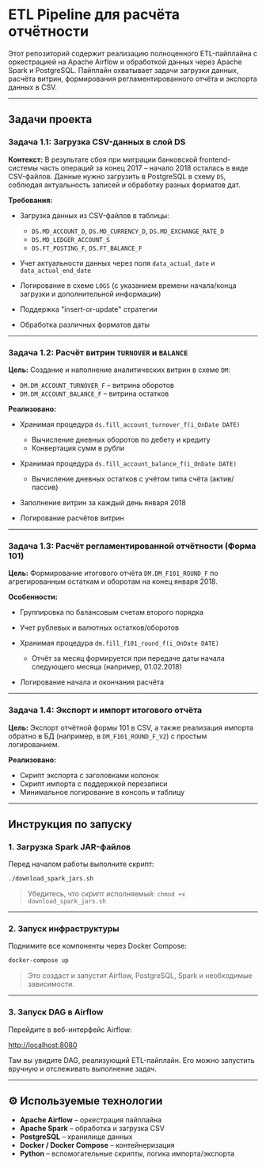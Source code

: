# ETL Pipeline для расчёта отчётности

Этот репозиторий содержит реализацию полноценного ETL-пайплайна с оркестрацией на Apache Airflow и обработкой данных через Apache Spark и PostgreSQL. Пайплайн охватывает задачи загрузки данных, расчёта витрин, формирования регламентированного отчёта и экспорта данных в CSV.

---

## Задачи проекта

### Задача 1.1: Загрузка CSV-данных в слой DS

**Контекст:**
В результате сбоя при миграции банковской frontend-системы часть операций за конец 2017 – начало 2018 осталась в виде CSV-файлов. Данные нужно загрузить в PostgreSQL в схему `DS`, соблюдая актуальность записей и обработку разных форматов дат.

**Требования:**

* Загрузка данных из CSV-файлов в таблицы:

  * `DS.MD_ACCOUNT_D`, `DS.MD_CURRENCY_D`, `DS.MD_EXCHANGE_RATE_D`
  * `DS.MD_LEDGER_ACCOUNT_S`
  * `DS.FT_POSTING_F`, `DS.FT_BALANCE_F`
* Учет актуальности данных через поля `data_actual_date` и `data_actual_end_date`
* Логирование в схеме `LOGS` (с указанием времени начала/конца загрузки и дополнительной информации)
* Поддержка "insert-or-update" стратегии
* Обработка различных форматов даты

---

### Задача 1.2: Расчёт витрин `TURNOVER` и `BALANCE`

**Цель:**
Создание и наполнение аналитических витрин в схеме `DM`:

* `DM.DM_ACCOUNT_TURNOVER_F` – витрина оборотов
* `DM.DM_ACCOUNT_BALANCE_F` – витрина остатков

**Реализовано:**

* Хранимая процедура `ds.fill_account_turnover_f(i_OnDate DATE)`

  * Вычисление дневных оборотов по дебету и кредиту
  * Конвертация сумм в рубли
* Хранимая процедура `ds.fill_account_balance_f(i_OnDate DATE)`

  * Вычисление дневных остатков с учётом типа счёта (актив/пассив)
* Заполнение витрин за каждый день января 2018
* Логирование расчётов витрин

---

### Задача 1.3: Расчёт регламентированной отчётности (Форма 101)

**Цель:**
Формирование итогового отчёта `DM.DM_F101_ROUND_F` по агрегированным остаткам и оборотам на конец января 2018.

**Особенности:**

* Группировка по балансовым счетам второго порядка
* Учет рублевых и валютных остатков/оборотов
* Хранимая процедура `dm.fill_f101_round_f(i_OnDate DATE)`

  * Отчёт за месяц формируется при передаче даты начала следующего месяца (например, 01.02.2018)
* Логирование начала и окончания расчёта

---

### Задача 1.4: Экспорт и импорт итогового отчёта

**Цель:**
Экспорт отчётной формы 101 в CSV, а также реализация импорта обратно в БД (например, в `DM_F101_ROUND_F_V2`) с простым логированием.

**Реализовано:**

* Скрипт экспорта с заголовками колонок
* Скрипт импорта с поддержкой перезаписи
* Минимальное логирование в консоль и таблицу

---

## Инструкция по запуску

### 1. Загрузка Spark JAR-файлов

Перед началом работы выполните скрипт:

```bash
./download_spark_jars.sh
```

> Убедитесь, что скрипт исполняемый:
> `chmod +x download_spark_jars.sh`

---

### 2. Запуск инфраструктуры

Поднимите все компоненты через Docker Compose:

```bash
docker-compose up
```

> Это создаст и запустит Airflow, PostgreSQL, Spark и необходимые зависимости.

---

### 3. Запуск DAG в Airflow

Перейдите в веб-интерфейс Airflow:

[http://localhost:8080](http://localhost:8080)

Там вы увидите DAG, реализующий ETL-пайплайн. Его можно запустить вручную и отслеживать выполнение задач.

---

## ⚙️ Используемые технологии

* **Apache Airflow** – оркестрация пайплайна
* **Apache Spark** – обработка и загрузка CSV
* **PostgreSQL** – хранилище данных
* **Docker / Docker Compose** – контейнеризация
* **Python** – вспомогательные скрипты, логика импорта/экспорта

